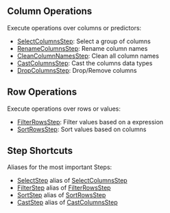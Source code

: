 
## Column Operations

Execute operations over columns or predictors:

- [SelectColumnsStep](reference.html#selectcolumnsstep): Select a group of columns
- [RenameColumnsStep](reference.html#renamecolumnsstep): Rename column names
- [CleanColumnNamesStep](reference.html#cleancolumnnamesstep): Clean all column names
- [CastColumnsStep](reference.html#castcolumnsstep): Cast the columns data types
- [DropColumnsStep](reference.html#dropcolumnsstep): Drop/Remove columns

## Row Operations

Execute operations over rows or values:

- [FilterRowsStep](reference.html#filterrowsstep): Filter values based on a expression
- [SortRowsStep](reference.html#sortrowsstep): Sort values based on columns

## Step Shortcuts

Aliases for the most important Steps:

- [SelectStep](reference.html#selectcolumnsstep) alias of [SelectColumnsStep](reference.html#selectcolumnsstep)
- [FilterStep](reference.html#filterrowsstep) alias of [FilterRowsStep](reference.html#filterrowsstep)
- [SortStep](reference.html#sortrowsstep) alias of [SortRowsStep](reference.html#sortrowsstep)
- [CastStep](reference.html#castcolumnsstep) alias of [CastColumnsStep](reference.html#castcolumnsstep)
